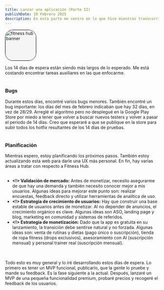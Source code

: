 ```yaml
---
title: Lanzar una aplicación (Parte II)
publishDate: 18 Febrero 2025
description: En esta parte me centro en lo que hice mientras transcurrian los días de espera. Resolución de bugs, planificación, side projects ...
---
```


<img width='100px' height='100px' style='margin: 0 auto; background: whitesmoke; border: 1px solid black; border-radius: 25px;' src='/images/fitness-hub/app-icon.svg' alt='fitness hub banner'/>
<br/>

Los 14 días de espera están siendo más largos de lo esperado. Me está costando encontrar tareas auxiliares en las que enfocarme.
<br/><br/>

### Bugs

Durante estos días, encontré varios bugs menores. También encontré un bug importante: los días del mes de febrero indicaban que hay 32 días, en vez de 28/29. Arreglé el algoritmo pero no desplegué en la Google Play Store por miedo a tener que volver a buscar nuevos testers y volver a pasar el periodo de 14 días. Creo que esperaré a que se publique en la store para subir todos los hotfix resultantes de los 14 días de pruebas.
<br/><br/>

### Planificación

Mientras espero, estoy planificando los próximos pasos. También estoy actualizando esta web para darle una UX más personal. En fin, hay varias áreas a tratar con respecto a Fitness Hub.
<br/><br/>

- **<!> Validación de mercado:** Antes de monetizar, necesito asegurarme de que hay una demanda y también necesito conocer mejor a mis usuarios. Algunas ideas para mejorar este punto son: realizar encuestas, feedback directo y utilizar herramientas de analítica de uso.
- **<!> Estrategia de crecimiento de usuarios:** Hay que construir una base estable de usuarios antes de monetizar. Al no depender de anuncios, el crecimiento orgánico es clave. Algunas ideas son ASO, landing page y blog, marketing en comunidad y sistemas de referidos.
- **<!> Estrategia de monetización:** Dado que la app es gratuita en su lanzamiento, la transición debe sentirse natural y no forzada. Algunas ideas son: venta de rutinas y dietas (pago único o suscripción),
  tienda de ropa fitness (drops exclusivos), asesoramiento con AI (suscripción mensual) y personal trainer real (suscripción mensual).

<br/><br/>
Todo esto es muy general y lo iré desarrollando estos días de espera. Lo primero es tener un MVP funcional, publicarlo, que la gente lo pruebe y mande su feedback. Es la fase siguiente a la actual. Después, lanzaré un MVP de una pequeña funcionalidad premium, probaré precios y recogeré el feedback de los usuarios.
